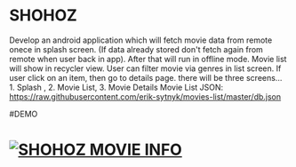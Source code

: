 # SHOHOZ
 Develop an android application which will fetch movie data from remote onece in splash screen. (If data already stored don't fetch again from remote when user back in app). After that will run in offline mode. Movie list will show in recycler view. User can filter movie via genres in list screen. If user click on an item, then go to details page.  there will be three screens... 1. Splash , 2. Movie List, 3. Movie Details Movie List JSON: https://raw.githubusercontent.com/erik-sytnyk/movies-list/master/db.json

#DEMO

# [![SHOHOZ MOVIE INFO](https://img.youtube.com/vi/96-9V7_ZsPk/0.jpg)](https://www.youtube.com/watch?v=96-9V7_ZsPk)
